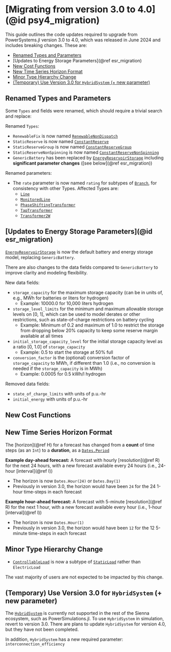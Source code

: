 # [Migrating from version 3.0 to 4.0](@id psy4_migration)

This guide outlines the code updates required to upgrade from PowerSystems.jl version 3.0
to 4.0, which was released in June 2024 and includes breaking changes. These are:

- [Renamed Types and Parameters](@ref)
- [Updates to Energy Storage Parameters](@ref esr_migration)
- [New Cost Functions](@ref)
- [New Time Series Horizon Format](@ref)
- [Minor Type Hierarchy Change](@ref)
- [(Temporary) Use Version 3.0 for `HybridSystem` (+ new parameter)](@ref)

## Renamed Types and Parameters
Some `Types` and fields were renamed, which should require a trivial search and replace:

Renamed `Types`:
- `RenewableFix` is now named [`RenewableNonDispatch`](@ref)
- `StaticReserve` is now named [`ConstantReserve`](@ref)
- `StaticReserveGroup` is now named [`ConstantReserveGroup`](@ref)
- `StaticReserveNonSpinning` is now named [`ConstantReserveNonSpinning`](@ref)
- `GenericBattery` has been replaced by [`EnergyReservoirStorage`](@ref) including 
    **significant parameter changes** ([see below](@ref esr_migration))

Renamed parameters:
- The `rate` parameter is now named `rating` for subtypes of [`Branch`](@ref), for
    consistency with other Types. Affected Types are:
    - [`Line`](@ref)
    - [`MonitoredLine`](@ref)
    - [`PhaseShiftingTransformer`](@ref)
    - [`TapTransformer`](@ref)
    - [`Transformer2W`](@ref)

## [Updates to Energy Storage Parameters](@id esr_migration)
[`EnergyReservoirStorage`](@ref) is now the default battery and energy storage model,
replacing `GenericBattery`.

There are also changes to the data fields compared to `GenericBattery` to improve clarity
and modeling flexibility.

New data fields:
- `storage_capacity` for the maximum storage capacity (can be in units of,
    e.g., MWh for batteries or liters for hydrogen)
    - Example: 10000.0 for 10,000 liters hydrogen
- `storage_level_limits` for the minimum and maximum allowable storage levels
    on [0, 1], which can be used to model derates or other restrictions, such as
    state-of-charge restrictions on battery cycling
    - Example: Minimum of 0.2 and maximum of 1.0 to restrict the storage from dropping below
        20% capacity to keep some reserve margin available at all times
- `initial_storage_capacity_level` for the initial storage capacity level as
    a ratio [0, 1.0] of `storage_capacity`
    - Example: 0.5 to start the storage at 50% full
- `conversion_factor` is the (optional) conversion factor of `storage_capacity` to MWh, if
    different than 1.0 (i.e., no conversion is needed if the `storage_capacity` is in MWh)
    - Example: 0.0005 for 0.5 kWh/l hydrogen

Removed data fields:
- `state_of_charge_limits` with units of p.u.-hr
- `initial_energy` with units of p.u.-hr

## New Cost Functions

## New Time Series Horizon Format
The [horizon](@ref H) for a forecast has changed from a **count** of time steps (as an
    `Int`) to a **duration**, as a 
    [`Dates.Period`](https://docs.julialang.org/en/v1/stdlib/Dates/#Period-Types)

**Example day-ahead forecast:** A forecast with hourly [resolution](@ref R) for the next
24 hours, with a new forecast available every 24 hours (i.e., 24-hour [interval](@ref I))
- The horizon is now `Dates.Hour(24)` or `Dates.Day(1)`
- Previously in version 3.0, the horizon would have been `24` for the 24 1-hour time-steps
    in each forecast

**Example hour-ahead forecast:** A forecast with 5-minute [resolution](@ref R) for the next
1 hour, with a new forecast available every hour (i.e., 1-hour [interval](@ref I))
- The horizon is now `Dates.Hour(1)`
- Previously in version 3.0, the horizon would have been `12` for the 12 5-minute time-steps
    in each forecast

## Minor Type Hierarchy Change

- [`ControllableLoad`](@ref) is now a subtype of [`StaticLoad`](@ref) rather than
    `ElectricLoad`

The vast majority of users are not expected to be impacted by this change.

## (Temporary) Use Version 3.0 for `HybridSystem` (+ new parameter)
The [`HybridSystem`](@ref) is currently not supported in the rest of the Sienna ecosystem,
such as PowerSimulations.jl. To use `HybridSystem` in simulation, revert to version 3.0.
There are plans to update `HybridSystem` for version 4.0, but they have not been completed.

In addition, `HybridSystem` has a new required parameter: `interconnection_efficiency`